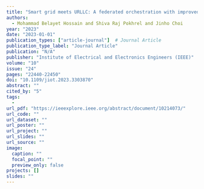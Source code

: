 ```yaml
---
title: "Smart grid meets URLLC: A federated orchestration with improved communication for efficient energy resources management"
authors:
  - Mohammad Belayet Hossain and Shiva Raj Pokhrel and Jinho Choi
year: "2023"
date: "2023-01-01"
publication_types: ["article-journal"]  # Journal Article
publication_type_label: "Journal Article"
publication: "N/A"
publisher: "Institute of Electrical and Electronics Engineers (IEEE)"
volume: "10"
issue: "24"
pages: "22440-22450"
doi: "10.1109/jiot.2023.3303870"
abstract: ""
cited_by: "5"
tags:
  - 
url_pdf: "https://ieeexplore.ieee.org/abstract/document/10214073/"
url_code: ""
url_dataset: ""
url_poster: ""
url_project: ""
url_slides: ""
url_source: ""
image:
  caption: ""
  focal_point: ""
  preview_only: false
projects: []
slides: ""
---
```

